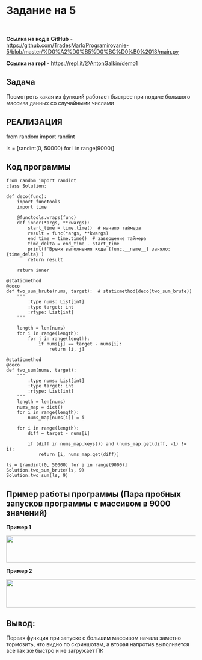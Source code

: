# Задание на 5 
<br>

<b>Ссылка на код в GitHub</b> - https://github.com/TradesMark/Programirovanie-5/blob/master/%D0%A2%D0%B5%D0%BC%D0%B0%2013/main.py

<b>Ссылка на repl</b> - https://repl.it/@AntonGalkin/demo1 

<h2>Задача </h2>

Посмотреть какая из функций работает быстрее при подаче большого массива данных со случайными числами


<h2>РЕАЛИЗАЦИЯ</h2>


from random import randint

ls = [randint(0, 50000) for i in range(9000)]


<h2>Код программы</h2>

    from random import randint
    class Solution:

    def deco(func):
        import functools
        import time

        @functools.wraps(func)
        def inner(*args, **kwargs):
            start_time = time.time()  # начало таймера
            result = func(*args, **kwargs)
            end_time = time.time()  # завершение таймера
            time_delta = end_time - start_time
            print(f'Время выполнения кода {func.__name__} заняло: {time_delta}')
            return result

        return inner

    @staticmethod
    @deco
    def two_sum_brute(nums, target):  # staticmethod(deco(two_sum_brute))
        """
            :type nums: List[int]
            :type target: int
            :rtype: List[int]
        """

        length = len(nums)
        for i in range(length):
            for j in range(length):
                if nums[j] == target - nums[i]:
                    return [i, j]

    @staticmethod
    @deco
    def two_sum(nums, target):
        """
            :type nums: List[int]
            :type target: int
            :rtype: List[int]
        """
        length = len(nums)
        nums_map = dict()
        for i in range(length):
            nums_map[nums[i]] = i

        for i in range(length):
            diff = target - nums[i]

            if (diff in nums_map.keys()) and (nums_map.get(diff, -1) != i):
                return [i, nums_map.get(diff)]
                
    ls = [randint(0, 50000) for i in range(9000)]
    Solution.two_sum_brute(ls, 9)
    Solution.two_sum(ls, 9)



<h2>Пример работы программы (Пара пробных запусков программы с массивом в 9000 значений)</h2>


<b>Пример 1</b>

<img src="https://nuqbbw.am.files.1drv.com/y4mYNoZOvNUEZL1-S38yGzKB3aYnfi24M9qyqSkmSUAQZtFU-bE3glB5piA4us0wMjUputY7HIx7m1nvmE8l2YJYLbd-3NZeZuD8hlENj-0fCmdiak_6GwBue9vZ7qMtSEzCM2AxXEamCmxYVqMjyZNRBxkt2jJYvrGJCVHk7M9zmwa7hcsZ99DAFLeJL6r4puBVVfqpT1Q4doiys90pP2_QA?width=582&height=71&cropmode=none" width="582" height="71" />


<b>Пример 2</b>

<img src="https://ptyhnq.am.files.1drv.com/y4mYTHXw2PCvxQqEc0Py4C-C7ZI_c3hXk6xrCI0krFJF1N76GAB8VnyuyvJe17CuakrCJfkRw2iBXHDhVgMeWQbw7spsZbvnQLSgrhd9_QIcyWoQvZGu7dMqlKIkw5NvldAyt_EGlXz4iXHT0fURrYwY-1hxhRppXl5390CJt6B3dwJ8UbYfLdc80MAYyJNyt234JknzwSzi0f1HYf-ZvwQCA?width=506&height=75&cropmode=none" width="506" height="75" />



<h2>Вывод: </h2>

Первая функция при запуске с большим массивом начала заметно тормозить, что видно по скриншотам, а вторая напротив выполняется все так же быстро и не загружает ПК
